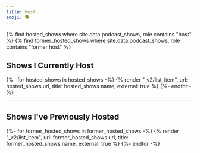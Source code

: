 ```yaml
---
title: Host
emoji: 🗣️
---
```

{% find hosted_shows where site.data.podcast_shows, role contains "host" %}
{% find former_hosted_shows where site.data.podcast_shows, role contains "former host" %}

<div class="content">
  <h2>Shows I Currently Host</h2>
</div>
{%- for hosted_shows in hosted_shows -%}
  {% render "_v2/list_item", url: hosted_shows.url, title: hosted_shows.name, external: true %}
{%- endfor -%}

<div class="content">
<hr />
  <h2>Shows I've Previously Hosted</h2>
</div>
{%- for former_hosted_shows in former_hosted_shows -%}
  {% render "_v2/list_item", url: former_hosted_shows.url, title: former_hosted_shows.name, external: true %}
{%- endfor -%}
